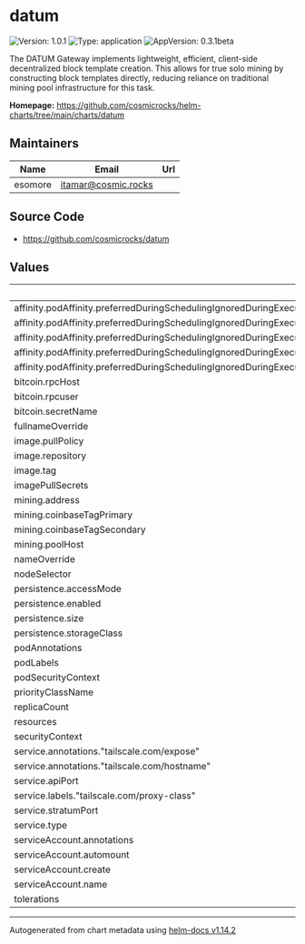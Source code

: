 # datum

![Version: 1.0.1](https://img.shields.io/badge/Version-1.0.1-informational?style=flat-square) ![Type: application](https://img.shields.io/badge/Type-application-informational?style=flat-square) ![AppVersion: 0.3.1beta](https://img.shields.io/badge/AppVersion-0.3.1beta-informational?style=flat-square)

The DATUM Gateway implements lightweight, efficient, client-side decentralized block template creation. This allows for true solo mining by constructing block templates directly, reducing reliance on traditional mining pool infrastructure for this task.

**Homepage:** <https://github.com/cosmicrocks/helm-charts/tree/main/charts/datum>

## Maintainers

| Name | Email | Url |
| ---- | ------ | --- |
| esomore | <itamar@cosmic.rocks> |  |

## Source Code

* <https://github.com/cosmicrocks/datum>

## Values

| Key | Type | Default | Description |
|-----|------|---------|-------------|
| affinity.podAffinity.preferredDuringSchedulingIgnoredDuringExecution[0].podAffinityTerm.labelSelector.matchExpressions[0].key | string | `"app"` |  |
| affinity.podAffinity.preferredDuringSchedulingIgnoredDuringExecution[0].podAffinityTerm.labelSelector.matchExpressions[0].operator | string | `"In"` |  |
| affinity.podAffinity.preferredDuringSchedulingIgnoredDuringExecution[0].podAffinityTerm.labelSelector.matchExpressions[0].values[0] | string | `"bitcoin"` |  |
| affinity.podAffinity.preferredDuringSchedulingIgnoredDuringExecution[0].podAffinityTerm.topologyKey | string | `"kubernetes.io/hostname"` |  |
| affinity.podAffinity.preferredDuringSchedulingIgnoredDuringExecution[0].weight | int | `1` |  |
| bitcoin.rpcHost | string | `"bitcoin:8332"` |  |
| bitcoin.rpcuser | string | `"rpcuser"` |  |
| bitcoin.secretName | string | `"bitcoin-rpcpassword"` |  |
| fullnameOverride | string | `""` |  |
| image.pullPolicy | string | `"Always"` |  |
| image.repository | string | `"ghcr.io/cosmicrocks/datum"` |  |
| image.tag | string | `"v0.3.1beta"` |  |
| imagePullSecrets | list | `[]` |  |
| mining.address | string | `"bc1q676lj6ttgpu7p25uk3ex2thyxdrvralct2upl4"` |  |
| mining.coinbaseTagPrimary | string | `"DATUM Gateway"` |  |
| mining.coinbaseTagSecondary | string | `"Cosmic Rocks"` |  |
| mining.poolHost | string | `"datum-beta1.mine.ocean.xyz"` |  |
| nameOverride | string | `""` |  |
| nodeSelector | object | `{}` |  |
| persistence.accessMode | string | `"ReadWriteOncePod"` |  |
| persistence.enabled | bool | `true` |  |
| persistence.size | string | `"1Gi"` |  |
| persistence.storageClass | object | `{}` |  |
| podAnnotations | object | `{}` |  |
| podLabels | object | `{}` |  |
| podSecurityContext | object | `{}` |  |
| priorityClassName | string | `"system-cluster-critical"` |  |
| replicaCount | int | `1` |  |
| resources | string | `nil` |  |
| securityContext | object | `{}` |  |
| service.annotations."tailscale.com/expose" | string | `"true"` |  |
| service.annotations."tailscale.com/hostname" | string | `"datum"` |  |
| service.apiPort | int | `8080` |  |
| service.labels."tailscale.com/proxy-class" | string | `"tun"` |  |
| service.stratumPort | int | `23334` |  |
| service.type | string | `"ClusterIP"` |  |
| serviceAccount.annotations | object | `{}` |  |
| serviceAccount.automount | bool | `true` |  |
| serviceAccount.create | bool | `true` |  |
| serviceAccount.name | string | `""` |  |
| tolerations | list | `[]` |  |

----------------------------------------------
Autogenerated from chart metadata using [helm-docs v1.14.2](https://github.com/norwoodj/helm-docs/releases/v1.14.2)
